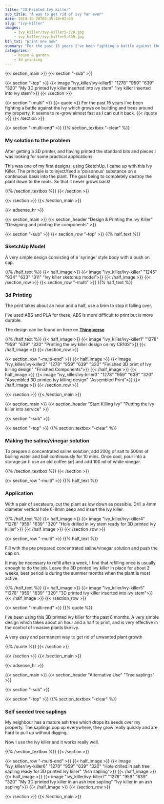 ```yaml
---
title: "3D Printed Ivy Killer"
sub_title: "A way to get rid of ivy for ever"
date: 2019-10-20T08:35:48+02:00
slug: "ivy-killer"
images:
    - ivy_killer/ivy-killer5-320.jpg
    - ivy_killer/ivy-killer5-639.jpg
btn_txt: "print one now"
summary: "For the past 15 years I've been fighting a battle against the ivy which grows on building and trees around my property. It seems to re-grow almost ..."
categories:
    - house & garden
    - 3d printing
---
```

{{< section_main >}}
{{< section "-sub" >}}

{{< section "-top" >}}
    {{< image "ivy_killer/ivy-killer5" "1278" "959" "639" "320" "My 3D printed Ivy killer inserted into ivy stem" "Ivy killer inserted into ivy stem">}}
{{< /section >}}

{{< section "-multi" >}}
    {{< quote >}}
    For the past 15 years I've been fighting a battle against the ivy which grows on building and trees around my property. It seems to re-grow almost fast as I can cut it back.
    {{< /quote >}}
{{< /section >}}

{{< section "-multi-end" >}}
{{% section_textbox "-clear" %}}

### My solution to the problem

After getting a 3D printer, and having printed the standard bits and pieces I was looking for some practical applications.

This was one of my first designs, using SketchUp, I came up with this Ivy Killer. The principle is to inject/feed a 'poisonous' substance on a continuous basis into the plant. The goal being to completely destroy the plant down to the roots. So that it never grows back!

{{% /section_textbox %}}
{{< /section >}}

{{< /section >}}
{{< /section_main >}}

{{< adsense_hr >}}

{{< section_main >}}
{{< section_header "Design & Printing the Ivy Killer" "Designing and printing the components" >}}

{{< section "-sub" >}}
{{< section_row "-top" >}}
{{% half_text %}}

### SketchUp Model

A very simple design consisting of a 'syringe' style body with a push on cap.

{{% /half_text %}}
{{< half_image >}}
{{< image "ivy_killer/ivy-killer" "1245" "934" "623" "311" "Ivy killer sketchup model">}}
{{< /half_image >}}
{{< /section_row >}}
{{< section_row "-multi" >}}
{{% half_text %}}

### 3d Printing

The print takes about an hour and a half, use a brim to stop it falling over.

I've used ABS and PLA for these, ABS is more difficult to print but is more durable.

The design can be found on here on **[Thingiverse](https://www.thingiverse.com/thing:3925269)**

{{% /half_text %}}
{{< half_image >}}
{{< image "ivy_killer/ivy-killer1" "1278" "959" "639" "320" "Printing the ivy killer design on my CR10S">}}
{{< /half_image >}}
{{< /section_row >}}

{{< section_row "-multi-end" >}}
{{< half_image >}}
{{< image "ivy_killer/ivy-killer2" "1278" "959" "639" "320" "Finished 3D print of Ivy killing design" "Finished Components">}}
{{< /half_image >}}
{{< half_image >}}
{{< image "ivy_killer/ivy-killer3" "1278" "959" "639" "320" "Assembled 3D printed Ivy killing design" "Assembled Print">}}
{{< /half_image >}}
{{< /section_row >}}

{{< /section >}}
{{< /section_main >}}

{{< section_main >}}
{{< section_header "Start Killing Ivy" "Putting the ivy killer into service" >}}

{{< section "-sub" >}}

{{< section "-top" >}}
{{% section_textbox "-clear" %}}

### Making the saline/vinegar solution

To prepare a concentrated saline solution, add 200g of salt to 500ml of boiling water and boil continuously for 10 mins. Once cool, pour into a storage jar (I use an old coffee jar) and add 100 ml of white vinegar.

{{% /section_textbox %}}
{{< /section >}}

{{< section_row "-multi" >}}
{{% half_text %}}

### Application

With a pair of secateurs, cut the plant as low down as possible. Drill a 4mm diameter vertical hole 6-8mm deep and insert the ivy killer.

{{% /half_text %}}
{{< half_image >}}
{{< image "ivy_killer/ivy-killer4" "1278" "959" "639" "320" "Hole drilled in ivy stem ready for 3D printed Ivy killer">}}
{{< /half_image >}}
{{< /section_row >}}

{{< section_row "-multi" >}}
{{% half_text %}}

Fill with the pre prepared concentrated saline/vinegar solution and push the cap on.

It may be necessary to refill after a week, I find that refilling once is usually enough to do the job. Leave the 3D printed ivy killer in place for about 2 weeks, best period is during the summer months when the plant is most active.

{{% /half_text %}}
{{< half_image >}}
{{< image "ivy_killer/ivy-killer5" "1278" "959" "639" "320" "3D printed Ivy killer inserted into ivy stem">}}
{{< /half_image >}}
{{< /section_row >}}

{{< section "-multi-end" >}}
{{% quote %}}

I've been using this 3D printed ivy killer for the past 6 months. A very simple design which takes about an hour and a half to print, and is very effective in the control of invasive plants like ivy.

A very easy and permanent way to get rid of unwanted plant growth

{{% /quote %}}
{{< /section >}}

{{< /section >}}
{{< /section_main >}}

{{< adsense_hr >}}

{{< section_main >}}
{{< section_header "Alternative Use" "Tree saplings" >}}

{{< section "-sub" >}}

{{< section "-top" >}}
{{% section_textbox "-clear" %}}

### Self seeded tree saplings

My neighbour has a mature ash tree which drops its seeds over my property. The saplings pop up everywhere, they grow really quickly and are hard to pull up without digging.

Now I use the ivy killer and it works really well.

{{% /section_textbox %}}
{{< /section >}}

{{< section_row "-multi-end" >}}
{{< half_image >}}
{{< image "ivy_killer/ivy-killer6" "1278" "959" "639" "320" "Hole drilled in ash tree sapling ready for 3D printed Ivy killer" "Ash sapling">}}
{{< /half_image >}}
{{< half_image >}}
{{< image "ivy_killer/ivy-killer7" "1278" "959" "639" "320" "My 3D printed Ivy killer in an ash tree sapling" "Ivy killer in an ash sapling">}}
{{< /half_image >}}
{{< /section_row >}}

{{< /section >}}
{{< /section_main >}}
